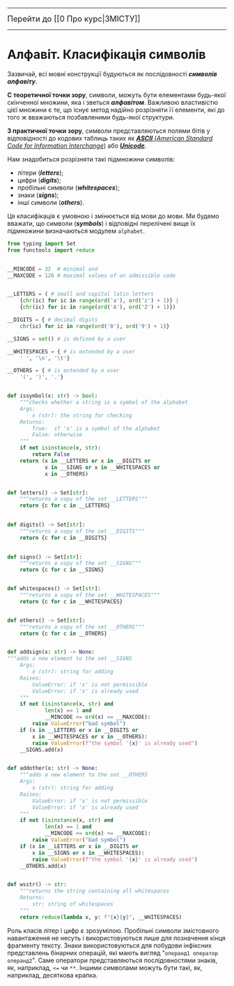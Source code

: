 ----
<font size="+1">Перейти до [[0 Про курс|ЗМІСТУ]]</font>

----
<H1>Алфавіт. Класифікація символів</H1>

Зазвичай, всі мовні конструкції будуються як послідовності ***символів алфавіту***.

**С теоретичної точки зору**, символи, можуть бути елементами будь-якої скінченної множини, яка і зветься ***алфавітом***. Важливою властивістю цієї множини є те, що існує метод надійно розрізняти її елементи, які до того ж вважаються позбавленими будь-якої структури.

**З практичної точки зору**, символи представляються полями бітів у відповідності до кодових таблиць таких як [***ASCII*** (*American Standard Code for Information Interchange*)](https://uk.wikipedia.org/wiki/ASCII) або [***Unicode***](https://uk.wikipedia.org/wiki/%D0%AE%D0%BD%D1%96%D0%BA%D0%BE%D0%B4).

Нам знадобиться розрізняти такі підмножини символів:
- літери (***letters***);
- цифри (***digits***);
- пробільні символи (***whitespaces***);
- знаки (***signs***);
- інші символи (***others***).

Ця класифікація є умовною і змінюється від мови до мови.
Ми будемо вважати, що символи (***symbols***) і відповідні перелічені вище їх підмножини визначаються модулем ``alphabet``.

```python title:"Модуль alphabet" linenos:true
from typing import Set
from functools import reduce


__MINCODE = 32  # minimal and
__MAXCODE = 126 # maximal values of an admissible code


__LETTERS = ( # small and capital latin letters
	{chr(ic) for ic in range(ord('a'), ord('z') + 1)} |
	{chr(ic) for ic in range(ord('A'), ord('Z') + 1)})

__DIGITS = { # decimal digits
	chr(ic) for ic in range(ord('0'), ord('9') + 1)}

__SIGNS = set() # is defined by a user

__WHITESPACES = { # is extended by a user
	' ', '\n', '\t'}

__OTHERS = { # is extended by a user
	'(', ')', '.'}


def issymbol(x: str) -> bool:
	"""checks whether a string is a symbol of the alphabet
	Args:
		x (str): the string for checking
	Returns:
		True:  if 'x' is a symbol of the alphabet
		False: otherwise
	"""
	if not isinstance(x, str):
		return False
	return (x in __LETTERS or x in __DIGITS or
			x in __SIGNS or x in __WHITESPACES or
			x in __OTHERS) 


def letters() -> Set[str]:
	"""returns a copy of the set __LETTERS"""
	return {c for c in __LETTERS}

  
def digits() -> Set[str]:
	"""returns a copy of the set __DIGITS"""
	return {c for c in __DIGITS}

  
def signs() -> Set[str]:
	"""returns a copy of the set __SIGNS"""
	return {c for c in __SIGNS}


def whitespaces() -> Set[str]:
	"""returns a copy of the set __WHITESPACES"""
	return {c for c in __WHITESPACES}


def others() -> Set[str]:
	"""returns a copy of the set __OTHERS"""
	return {c for c in __OTHERS}


def addsign(x: str) -> None:
"""adds a new element to the set __SIGNS
	Args:
		x (str): string for adding
	Raises:
		ValueError: if 'x' is not permissible
		ValueError: if 'x' is already used
	"""
	if not (isinstance(x, str) and
			len(x) == 1 and
			__MINCODE <= ord(x) <= __MAXCODE):
		raise ValueError("bad symbol")
	if (x in __LETTERS or x in __DIGITS or
		x in __WHITESPACES or x in __OTHERS):
		raise ValueError(f"the symbol '{x}' is already used")
	__SIGNS.add(x)


def addother(x: str) -> None:
	"""adds a new element to the set __OTHERS
	Args:
		x (str): string for adding
	Raises:
		ValueError: if 'x' is not permissible
		ValueError: if 'x' is already used
	"""
	if not (isinstance(x, str) and
			len(x) == 1 and
			__MINCODE <= ord(x) <= __MAXCODE):
		raise ValueError("bad symbol")
	if (x in __LETTERS or x in __DIGITS or
		x in __SIGNS or x in __WHITESPACES):
		raise ValueError(f"the symbol '{x}' is already used")
	__OTHERS.add(x)


def wsstr() -> str:
	"""returns the string containing all whitespaces
	Returns:
		str: string of whitespaces
	"""
	return reduce(lambda x, y: f"{x}{y}", __WHITESPACES)
```

Роль класів літер і цифр є зрозумілою.
Пробільні символи змістовного навантаження не несуть і використовуються лише для позначення кінця фрагменту тексту.
Знаки використовуються для побудови інфіксних представлень бінарних операцій, які мають вигляд "`операнд1 оператор операнд2`". Саме оператори представляються послідовностями знаків, як, наприклад, `<=` чи `**`. 
Іншими символами можуть бути такі, як, наприклад, десяткова крапка.